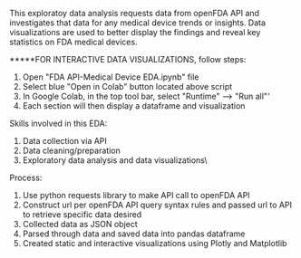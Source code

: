 This exploratoy data analysis requests data from openFDA API and investigates that data for any medical device trends or insights. Data visualizations are used to better display the findings and reveal key statistics on FDA medical devices.

*****FOR INTERACTIVE DATA VISUALIZATIONS, follow steps:
1. Open "FDA API-Medical Device EDA.ipynb" file
2. Select blue "Open in Colab" button located above script
3. In Google Colab, in the top tool bar, select "Runtime" --> "Run all"'
4. Each section will then display a dataframe and visualization

Skills involved in this EDA:
1. Data collection via API
2. Data cleaning/preparation
3. Exploratory data analysis and data visualizations\

Process:
1. Use python requests library to make API call to openFDA API
2. Construct url per openFDA API query syntax rules and passed url to API to retrieve specific data desired
3. Collected data as JSON object
4. Parsed through data and saved data into pandas dataframe
5. Created static and interactive visualizations using Plotly and Matplotlib
